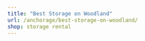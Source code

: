 ```yaml
---
title: "Best Storage on Woodland"
url: /anchorage/best-storage-on-woodland/
shop: storage rental
---
```

